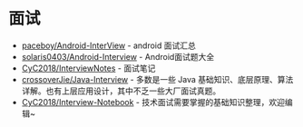 # 面试
 * [paceboy/Android-InterView](https://github.com/paceboy/Android-InterView) - android 面试汇总
 * [solaris0403/Android-Interview](https://github.com/solaris0403/Android-Interview) - Android面试题大全
 * [CyC2018/InterviewNotes](https://github.com/CyC2018/InterviewNotes) - 面试笔记
 * [crossoverJie/Java-Interview](https://github.com/crossoverJie/Java-Interview) - 多数是一些 Java 基础知识、底层原理、算法详解。也有上层应用设计，其中不乏一些大厂面试真题。
 * [CyC2018/Interview-Notebook](https://github.com/CyC2018/Interview-Notebook) - 技术面试需要掌握的基础知识整理，欢迎编辑~
 
